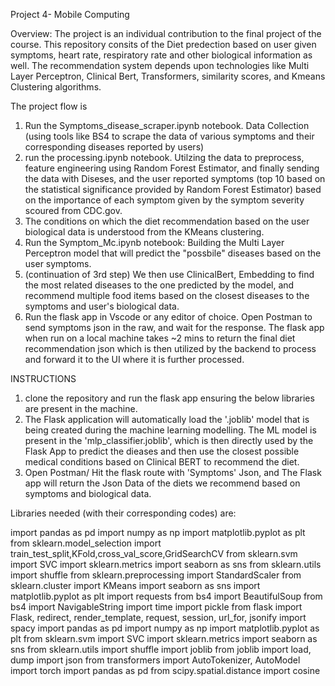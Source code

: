 Project 4- Mobile Computing

Overview: The project is an individual contribution to the final project of the course. This repository consits of the Diet predection based on user given symptoms, heart rate, respiratory rate and other biological information as well. The recommendation system depends upon technologies like Multi Layer Perceptron, Clinical Bert, Transformers,  similarity scores, and Kmeans Clustering algorithms. 

The project flow is 
1) Run the Symptoms_disease_scraper.ipynb notebook. Data Collection (using tools like BS4 to scrape the data of various symptoms and their corresponding diseases reported by users) 
2) run the processing.ipynb notebook. Utilzing the data to preprocess, feature engineering using Random Forest Estimator, and finally sending the data with Diseses, and the user reported symptoms (top 10 based on the statistical significance provided by Random Forest Estimator) based on the importance of each symptom given by the symptom severity scoured from CDC.gov.
3) The conditions on which the diet recommendation based on the user biological data is understood from the KMeans clustering.
4) Run the Symptom_Mc.ipynb notebook: Building the Multi Layer Perceptron model that will predict the "possbile" diseases based on the user symptoms. 
5) (continuation of 3rd step) We then use ClinicalBert, Embedding to find the most related diseases to the one predicted by the model, and recommend multiple food items based on the closest diseases to the symptoms and user's biological data.
6) Run the flask app in Vscode or any editor of choice. Open Postman to send symptoms json in the raw, and wait for the response. The flask app when run on a local machine takes ~2 mins to return the final diet recommendation json which is then utilized by the backend to process and forward it to the UI where it is further processed.

INSTRUCTIONS

1) clone the repository and run the flask app ensuring the below libraries are present in the machine.
2) The Flask application will automatically load the '.joblib' model that is being created during the machine learning modelling. The ML model is present in the 'mlp_classifier.joblib', which is then directly used by the Flask App to predict the dieases and then use the closest possible medical conditions based on Clinical BERT to recommend the diet. 
3) Open Postman/ Hit the flask route with 'Symptoms' Json, and The Flask app will return the Json Data of the diets we recommend based on symptoms and biological data. 

Libraries needed (with their corresponding codes) are: 

import pandas as pd
import numpy as np
import matplotlib.pyplot as plt
from sklearn.model_selection import train_test_split,KFold,cross_val_score,GridSearchCV
from sklearn.svm import SVC
import sklearn.metrics
import seaborn as sns
from sklearn.utils import shuffle
from sklearn.preprocessing import StandardScaler
from sklearn.cluster import KMeans
import seaborn as sns
import matplotlib.pyplot as plt
import requests
from bs4 import BeautifulSoup
from bs4 import NavigableString
import time
import pickle
from flask import Flask, redirect, render_template, request, session, url_for, jsonify
import spacy
import pandas as pd
import numpy as np
import matplotlib.pyplot as plt
from sklearn.svm import SVC
import sklearn.metrics
import seaborn as sns
from sklearn.utils import shuffle
import joblib
from joblib import load, dump
import json
from transformers import AutoTokenizer, AutoModel
import torch
import pandas as pd
from scipy.spatial.distance import cosine

